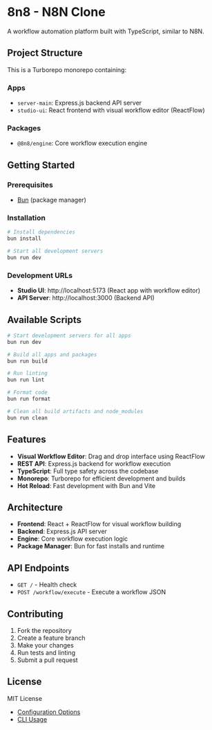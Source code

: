 # 8n8 - N8N Clone

A workflow automation platform built with TypeScript, similar to N8N.

## Project Structure

This is a Turborepo monorepo containing:

### Apps
- `server-main`: Express.js backend API server
- `studio-ui`: React frontend with visual workflow editor (ReactFlow)

### Packages  
- `@8n8/engine`: Core workflow execution engine

## Getting Started

### Prerequisites
- [Bun](https://bun.sh/) (package manager)

### Installation

```bash
# Install dependencies
bun install

# Start all development servers
bun run dev
```

### Development URLs
- **Studio UI**: http://localhost:5173 (React app with workflow editor)
- **API Server**: http://localhost:3000 (Backend API)

## Available Scripts

```bash
# Start development servers for all apps
bun run dev

# Build all apps and packages
bun run build

# Run linting
bun run lint

# Format code
bun run format

# Clean all build artifacts and node_modules
bun run clean
```

## Features

- **Visual Workflow Editor**: Drag and drop interface using ReactFlow
- **REST API**: Express.js backend for workflow execution
- **TypeScript**: Full type safety across the codebase
- **Monorepo**: Turborepo for efficient development and builds
- **Hot Reload**: Fast development with Bun and Vite

## Architecture

- **Frontend**: React + ReactFlow for visual workflow building
- **Backend**: Express.js API server 
- **Engine**: Core workflow execution logic
- **Package Manager**: Bun for fast installs and runtime

## API Endpoints

- `GET /` - Health check
- `POST /workflow/execute` - Execute a workflow JSON

## Contributing

1. Fork the repository
2. Create a feature branch
3. Make your changes
4. Run tests and linting
5. Submit a pull request

## License

MIT License
- [Configuration Options](https://turborepo.com/docs/reference/configuration)
- [CLI Usage](https://turborepo.com/docs/reference/command-line-reference)
